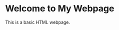 <html lang="en">
<head>
    <meta charset="UTF-8">
    <meta name="viewport" content="width=device-width, initial-scale=10.0">
    <meta http-equiv="X-UA-Compatible" content="IE=edge">
</head>
<body>
    <h1>Welcome to My Webpage</h1>
    <p>This is a basic HTML webpage.</p>
</body>
</html>

